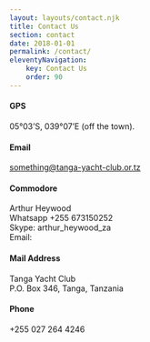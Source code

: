 ```yaml
---
layout: layouts/contact.njk
title: Contact Us
section: contact
date: 2018-01-01
permalink: /contact/
eleventyNavigation:
    key: Contact Us
    order: 90
---
```


#### GPS
05°03’S, 039°07’E (off the town).

#### Email
something@tanga-yacht-club.or.tz

#### Commodore
Arthur Heywood  
Whatsapp  +255 673150252  
Skype: arthur_heywood_za  
Email:

#### Mail Address
Tanga Yacht Club  
P.O. Box 346, Tanga, Tanzania

#### Phone
+255 027 264 4246
